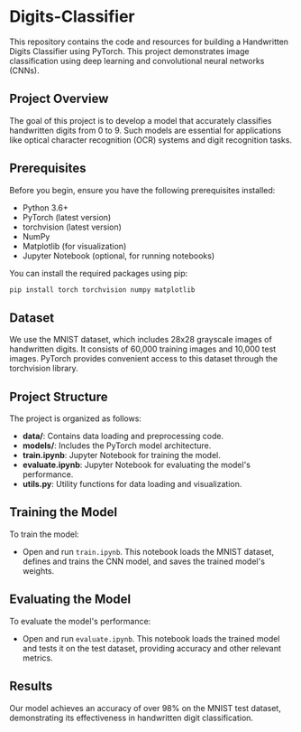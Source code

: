 # Digits-Classifier

This repository contains the code and resources for building a Handwritten Digits Classifier using PyTorch. This project demonstrates image classification using deep learning and convolutional neural networks (CNNs).

## Project Overview

The goal of this project is to develop a model that accurately classifies handwritten digits from 0 to 9. Such models are essential for applications like optical character recognition (OCR) systems and digit recognition tasks.

## Prerequisites

Before you begin, ensure you have the following prerequisites installed:

- Python 3.6+
- PyTorch (latest version)
- torchvision (latest version)
- NumPy
- Matplotlib (for visualization)
- Jupyter Notebook (optional, for running notebooks)

You can install the required packages using pip:

```bash
pip install torch torchvision numpy matplotlib
```

## Dataset

We use the MNIST dataset, which includes 28x28 grayscale images of handwritten digits. It consists of 60,000 training images and 10,000 test images. PyTorch provides convenient access to this dataset through the torchvision library.

## Project Structure

The project is organized as follows:

- **data/**: Contains data loading and preprocessing code.
- **models/**: Includes the PyTorch model architecture.
- **train.ipynb**: Jupyter Notebook for training the model.
- **evaluate.ipynb**: Jupyter Notebook for evaluating the model's performance.
- **utils.py**: Utility functions for data loading and visualization.

## Training the Model

To train the model:
- Open and run `train.ipynb`. This notebook loads the MNIST dataset, defines and trains the CNN model, and saves the trained model's weights.

## Evaluating the Model

To evaluate the model's performance:
- Open and run `evaluate.ipynb`. This notebook loads the trained model and tests it on the test dataset, providing accuracy and other relevant metrics.

## Results

Our model achieves an accuracy of over 98% on the MNIST test dataset, demonstrating its effectiveness in handwritten digit classification.
